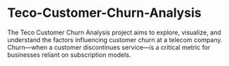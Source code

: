 # Teco-Customer-Churn-Analysis
The Teco Customer Churn Analysis project aims to explore, visualize, and understand the factors influencing customer churn at a telecom company. Churn—when a customer discontinues service—is a critical metric for businesses reliant on subscription models.
